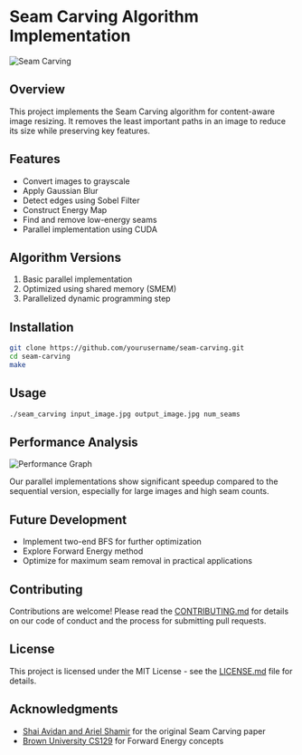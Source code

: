 # Seam Carving Algorithm Implementation

![Seam Carving](https://github.com/user-attachments/assets/a1992901-5eb4-4360-b447-c645d0e3bc8b)

## Overview

This project implements the Seam Carving algorithm for content-aware image resizing. It removes the least important paths in an image to reduce its size while preserving key features.

## Features

- Convert images to grayscale
- Apply Gaussian Blur
- Detect edges using Sobel Filter
- Construct Energy Map
- Find and remove low-energy seams
- Parallel implementation using CUDA

## Algorithm Versions

1. Basic parallel implementation
2. Optimized using shared memory (SMEM)
3. Parallelized dynamic programming step

## Installation

```bash
git clone https://github.com/yourusername/seam-carving.git
cd seam-carving
make
```

## Usage

```bash
./seam_carving input_image.jpg output_image.jpg num_seams
```

## Performance Analysis

![Performance Graph](https://github.com/user-attachments/assets/3ff1373d-9b81-4e57-9533-89219a35fc35)

Our parallel implementations show significant speedup compared to the sequential version, especially for large images and high seam counts.

## Future Development

- Implement two-end BFS for further optimization
- Explore Forward Energy method
- Optimize for maximum seam removal in practical applications

## Contributing

Contributions are welcome! Please read the [CONTRIBUTING.md](CONTRIBUTING.md) for details on our code of conduct and the process for submitting pull requests.

## License

This project is licensed under the MIT License - see the [LICENSE.md](LICENSE.md) file for details.

## Acknowledgments

- [Shai Avidan and Ariel Shamir](https://perso.crans.org/frenoy/matlab2012/seamcarving.pdf) for the original Seam Carving paper
- [Brown University CS129](http://cs.brown.edu/courses/cs129/results/proj3/taox/) for Forward Energy concepts



